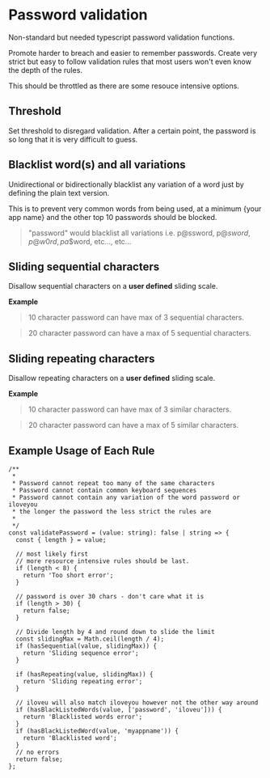 
# Password validation
Non-standard but needed typescript password validation functions. 

Promote harder to breach and easier to remember passwords.  Create very strict but easy to follow validation rules that most users won't even know the depth of the rules.

This should be throttled as there are some resouce intensive options.

## Threshold

Set threshold to disregard validation. After a certain point, the password is so long that it is very difficult to guess.

## Blacklist word(s) and all variations

Unidirectional or bidirectionally blacklist any variation of a word just by defining the plain text version.

This is to prevent very common words from being used, at a minimum {your app name} and the other top 10 passwords should be blocked.

> "password" would blacklist all variations i.e. p@ssword, p@$sword, p@$$w0rd, pa$$word, etc..., etc...

## Sliding sequential characters

Disallow sequential characters on a **user defined** sliding scale.

**Example** 

> 10 character password can have max of 3 sequential characters.

> 20 character password can have a max of 5 sequential characters.

## Sliding repeating characters

Disallow repeating characters on a **user defined** sliding scale.

**Example**
> 10 character password can have max of 3 similar characters.

> 20 character password can have a max of 5 similar characters.

## Example Usage of Each Rule
```
/**
 *
 * Password cannot repeat too many of the same characters
 * Password cannot contain common keyboard sequences
 * Password cannot contain any variation of the word password or iloveyou
 * the longer the password the less strict the rules are
 *
 */
const validatePassword = (value: string): false | string => {
  const { length } = value;
  
  // most likely first
  // more resource intensive rules should be last.
  if (length < 8) {
    return 'Too short error';
  }
  
  // password is over 30 chars - don't care what it is
  if (length > 30) {
    return false;
  }

  // Divide length by 4 and round down to slide the limit
  const slidingMax = Math.ceil(length / 4);
  if (hasSequential(value, slidingMax)) {
    return 'Sliding sequence error';
  }
  
  if (hasRepeating(value, slidingMax)) {
    return 'Sliding repeating error';
  }
  
  // iloveu will also match iloveyou however not the other way around
  if (hasBlackListedWords(value, ['password', 'iloveu'])) {
    return 'Blacklisted words error';
  }
  if (hasBlackListedWord(value, 'myappname')) {
    return 'Blacklisted word';
  }
  // no errors
  return false;
};
```
